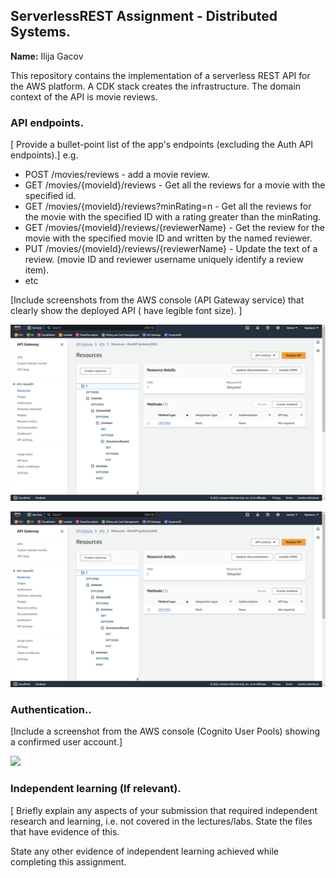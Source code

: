 ## ServerlessREST Assignment - Distributed Systems.

__Name:__ Ilija Gacov

This repository contains the implementation of a serverless REST API for the AWS platform. A CDK stack creates the infrastructure. The domain context of the API is movie reviews.

### API endpoints.

[ Provide a bullet-point list of the app's endpoints (excluding the Auth API endpoints).]
e.g.
 
+ POST /movies/reviews - add a movie review.
+ GET /movies/{movieId}/reviews - Get all the reviews for a movie with the specified id.
+ GET /movies/{movieId}/reviews?minRating=n - Get all the reviews for the movie with the specified ID with a rating greater than the minRating.
+ GET /movies/{movieId}/reviews/{reviewerName} - Get the review for the movie with the specified movie ID and written by the named reviewer.
+ PUT /movies/{movieId}/reviews/{reviewerName} - Update the text of a review. (movie ID and reviewer username uniquely identify a review item).
+ etc

[Include screenshots from the AWS console (API Gateway service) that clearly show the deployed API ( have legible font size). ]

![](./images/api1.png)

![](./images/api1.png)

### Authentication..

[Include a screenshot from the AWS console (Cognito User Pools) showing a confirmed user account.]

![](./images/pool.png)

### Independent learning (If relevant).

[ Briefly explain any aspects of your submission that required independent research and learning, i.e. not covered in the lectures/labs. State the files that have evidence of this.


State any other evidence of independent learning achieved while completing this assignment.

